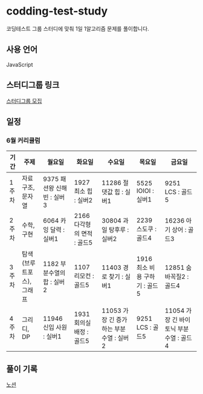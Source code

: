 # codding-test-study

코딩테스트 그룹 스터디에 맞춰 1일 1알고리즘 문제를 풀이합니다.

## 사용 언어

JavaScript

## 스터디그룹 링크

[스터디그룹 모집](https://www.inflearn.com/studies/1605902/2025-%EC%97%AC%EB%A6%84-6-7-8%EC%9B%94-%EC%BD%94%ED%85%8C-%EC%8A%A4%ED%84%B0%EB%94%94%EC%9B%90-%EC%B6%94%EA%B0%80-%EB%AA%A8%EC%A7%91%ED%95%A9%EB%8B%88%EB%8B%A4)

## 일정

### 6월 커리큘럼

| 기간   | 주제                   | 월요일                            | 화요일                           | 수요일                                | 목요일                                 | 금요일                                      |
|--------|------------------------|-----------------------------------|----------------------------------|----------------------------------------|------------------------------------------|----------------------------------------------|
| 1주차  | 자료구조, 문자열       | 9375 패션왕 신해빈 : 실버3       | 1927 최소 힙 : 실버2            | 11286 절댓값 힙 : 실버1               | 5525 IOIOI : 실버1                      | 9251 LCS : 골드5                             |
| 2주차  | 수학, 구현             | 6064 카잉 달력 : 실버1           | 2166 다각형의 면적 : 골드5      | 30804 과일 탕후루 : 실버2             | 2239 스도쿠 : 골드4                    | 16236 아기 상어 : 골드3                     |
| 3주차  | 탐색(브루트포스), 그래프 | 1182 부분수열의 합 : 실버2       | 1107 리모컨 : 골드5             | 11403 경로 찾기 : 실버1               | 1916 최소 비용 구하기 : 골드5          | 12851 숨바꼭질2 : 골드4                     |
| 4주차  | 그리디, DP             | 11946 신입 사원 : 실버1          | 1931 회의실 배정 : 골드5        | 11053 가장 긴 증가하는 부분 수열 : 실버2 | 9251 LCS : 골드5                     | 11054 가장 긴 바이토닉 부분 수열 : 골드4   |


## 풀이 기록

[노션](https://www.notion.so/192bab1deb2e805789acdeebbf63d242)
